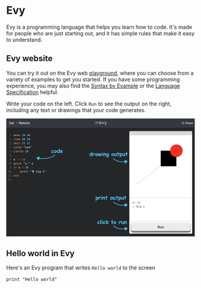 # Evy

Evy is a programming language that helps you learn how to code. It's made for
people who are just starting out, and it has simple rules that make it easy
to understand.

## Evy website

You can try it out on the Evy web [playground], where you can choose from a
variety of examples to get you started. If you have some programming
experience, you may also find the [Syntax by Example] or the
[Language Specification] helpful.

Write your code on the left. Click `Run` to see the output on the right,
including any text or drawings that your code generates.

![Screenshot of the Evy web playground](img/playground-screenshot.png)

[playground]: https://play.evy.dev
[Syntax by Example]: https://docs.evy.dev/syntax_by_example.html
[Language Specification]: https://docs.evy.dev/spec.html

## Hello world in Evy

Here's an Evy program that writes `Hello world` to the screen

```evy
print "Hello world"
```
